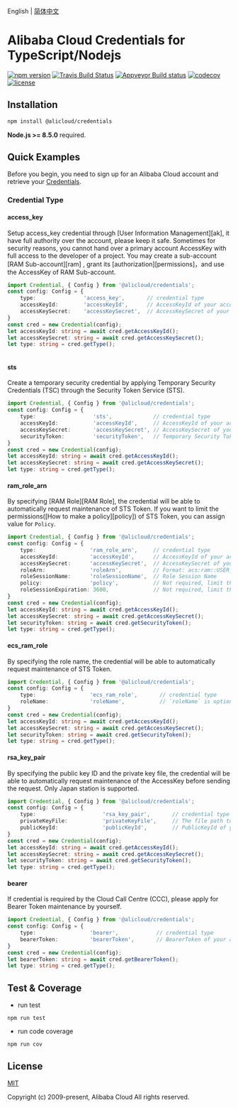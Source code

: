English | [简体中文](README-CN.md)
# Alibaba Cloud Credentials for TypeScript/Nodejs

[![npm version](https://badge.fury.io/js/@alicloud%2fcredentials.svg)](https://badge.fury.io/js/@alicloud%2fcredentials.svg)
[![Travis Build Status](https://api.travis-ci.org/aliyun/credentials-nodejs.svg?branch=master)](https://travis-ci.org/aliyun/credentials-nodejs)
[![Appveyor Build status](https://ci.appveyor.com/api/projects/status/m9wp3edgrt2c098a?svg=true)](https://ci.appveyor.com/project/aliyun/credentials-nodejs)
[![codecov](https://codecov.io/gh/aliyun/credentials-nodejs/branch/master/graph/badge.svg)](https://codecov.io/gh/aliyun/credentials-nodejs)
[![license](https://img.shields.io/github/license/mashape/apistatus.svg)](LICENSE)

## Installation

```bash
npm install @alicloud/credentials
```

**Node.js >= 8.5.0** required.


## Quick Examples
Before you begin, you need to sign up for an Alibaba Cloud account and retrieve your [Credentials](https://usercenter.console.aliyun.com/#/manage/ak).

### Credential Type

#### access_key
Setup access_key credential through [User Information Management][ak], it have full authority over the account, please keep it safe. Sometimes for security reasons, you cannot hand over a primary account AccessKey with full access to the developer of a project. You may create a sub-account [RAM Sub-account][ram] , grant its [authorization][permissions]，and use the AccessKey of RAM Sub-account.
```ts
import Credential, { Config } from '@alicloud/credentials';
const config: Config = {
	type:               'access_key',       // credential type
	accessKeyId: 	    'accessKeyId',      // AccessKeyId of your account
	accessKeySecret:    'accessKeySecret',  // AccessKeySecret of your account
}
const cred = new Credential(config);
let accessKeyId: string = await cred.getAccessKeyId();
let accessKeySecret: string = await cred.getAccessKeySecret();
let type: string = cred.getType();
	
```

#### sts
Create a temporary security credential by applying Temporary Security Credentials (TSC) through the Security Token Service (STS).
```ts
import Credential, { Config } from '@alicloud/credentials';
const config: Config = {
	type:                  'sts',             // credential type
	accessKeyId:           'accessKeyId',     // AccessKeyId of your account
	accessKeySecret:       'accessKeySecret', // AccessKeySecret of your account
	securityToken:         'securityToken',   // Temporary Security Token
}
const cred = new Credential(config);
let accessKeyId: string = await cred.getAccessKeyId();
let accessKeySecret: string = await cred.getAccessKeySecret();
let type: string = cred.getType();
```

#### ram_role_arn
By specifying [RAM Role][RAM Role], the credential will be able to automatically request maintenance of STS Token. If you want to limit the permissions([How to make a policy][policy]) of STS Token, you can assign value for `Policy`.
```ts
import Credential, { Config } from '@alicloud/credentials';
const config: Config = {
	type:                 'ram_role_arn',     // credential type
	accessKeyId:          'accessKeyId',      // AccessKeyId of your account
	accessKeySecret:      'accessKeySecret',  // AccessKeySecret of your account
	roleArn:              'roleArn',          // Format: acs:ram::USER_ID:role/ROLE_NAME
	roleSessionName:      'roleSessionName',  // Role Session Name
	policy:               'policy',           // Not required, limit the permissions of STS Token
	roleSessionExpiration: 3600,              // Not required, limit the Valid time of STS Token
}
const cred = new Credential(config);
let accessKeyId: string = await cred.getAccessKeyId();
let accessKeySecret: string = await cred.getAccessKeySecret();
let securityToken: string = await cred.getSecurityToken();
let type: string = cred.getType();
```

#### ecs_ram_role
By specifying the role name, the credential will be able to automatically request maintenance of STS Token.
```ts
import Credential, { Config } from '@alicloud/credentials';
const config: Config = {
	type:                 'ecs_ram_role',       // credential type
	roleName:             'roleName',           // `roleName` is optional. It will be retrieved automatically if not set. It is highly recommended to set it up to reduce requests.
}
const cred = new Credential(config);
let accessKeyId: string = await cred.getAccessKeyId();
let accessKeySecret: string = await cred.getAccessKeySecret();
let securityToken: string = await cred.getSecurityToken();
let type: string = cred.getType();
```

#### rsa_key_pair
By specifying the public key ID and the private key file, the credential will be able to automatically request maintenance of the AccessKey before sending the request. Only Japan station is supported. 
```ts
import Credential, { Config } from '@alicloud/credentials';
const config: Config = {
	type:                     'rsa_key_pair',       // credential type
	privateKeyFile:           'privateKeyFile',     // The file path to store the PrivateKey
	publicKeyId:              'publicKeyId',        // PublicKeyId of your account
}
const cred = new Credential(config);
let accessKeyId: string = await cred.getAccessKeyId();
let accessKeySecret: string = await cred.getAccessKeySecret();
let securityToken: string = await cred.getSecurityToken();
let type: string = cred.getType();
```

#### bearer
If credential is required by the Cloud Call Centre (CCC), please apply for Bearer Token maintenance by yourself.
```ts
import Credential, { Config } from '@alicloud/credentials';
const config: Config = {
	type:                 'bearer',            // credential type
	bearerToken:          'bearerToken',       // BearerToken of your account
}
const cred = new Credential(config);
let bearerToken: string = await cred.getBearerToken();
let type: string = cred.getType();
```


## Test & Coverage

* run test

```
npm run test
```

* run code coverage

```
npm run cov
```


## License

[MIT](LICENSE)

Copyright (c) 2009-present, Alibaba Cloud All rights reserved.